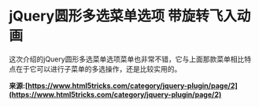 # jQuery圆形多选菜单选项 带旋转飞入动画

这次介绍的jQuery圆形多选菜单选项菜单也非常不错，它与上面那款菜单相比特点在于它可以进行子菜单的多选操作，还是比较实用的。

**来源:[https://www.html5tricks.com/category/jquery-plugin/page/2](https://www.html5tricks.com/category/jquery-plugin/page/2)**

